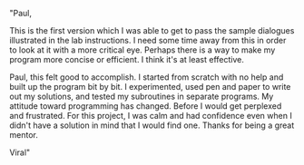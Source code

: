 "Paul,

This is the first version which I was able to get to pass the sample dialogues illustrated in the lab instructions.  I need some time away from this in order to look at it with a more critical eye.  Perhaps there is a way to make my program more concise or efficient.  I think it's at least effective.  

Paul, this felt good to accomplish.  I started from scratch with no help and built up the program bit by bit.  I experimented, used pen and paper to write out my solutions, and tested my subroutines in separate programs.  My attitude toward programming has changed.  Before I would get perplexed and frustrated.  For this project, I was calm and had confidence even when I didn't have a solution in mind that I would find one.  Thanks for being a great mentor.

Viral"

